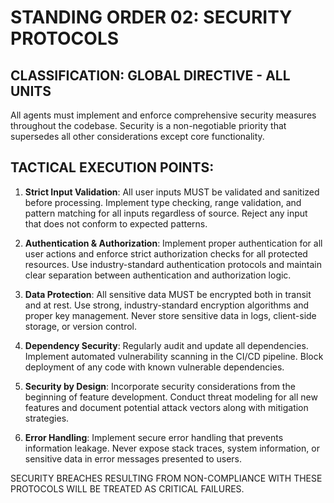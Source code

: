# STANDING ORDER 02: SECURITY PROTOCOLS

## CLASSIFICATION: GLOBAL DIRECTIVE - ALL UNITS

All agents must implement and enforce comprehensive security measures throughout the codebase. Security is a non-negotiable priority that supersedes all other considerations except core functionality.

## TACTICAL EXECUTION POINTS:

1. **Strict Input Validation**: All user inputs MUST be validated and sanitized before processing. Implement type checking, range validation, and pattern matching for all inputs regardless of source. Reject any input that does not conform to expected patterns.

2. **Authentication & Authorization**: Implement proper authentication for all user actions and enforce strict authorization checks for all protected resources. Use industry-standard authentication protocols and maintain clear separation between authentication and authorization logic.

3. **Data Protection**: All sensitive data MUST be encrypted both in transit and at rest. Use strong, industry-standard encryption algorithms and proper key management. Never store sensitive data in logs, client-side storage, or version control.

4. **Dependency Security**: Regularly audit and update all dependencies. Implement automated vulnerability scanning in the CI/CD pipeline. Block deployment of any code with known vulnerable dependencies.

5. **Security by Design**: Incorporate security considerations from the beginning of feature development. Conduct threat modeling for all new features and document potential attack vectors along with mitigation strategies.

6. **Error Handling**: Implement secure error handling that prevents information leakage. Never expose stack traces, system information, or sensitive data in error messages presented to users.

SECURITY BREACHES RESULTING FROM NON-COMPLIANCE WITH THESE PROTOCOLS WILL BE TREATED AS CRITICAL FAILURES.